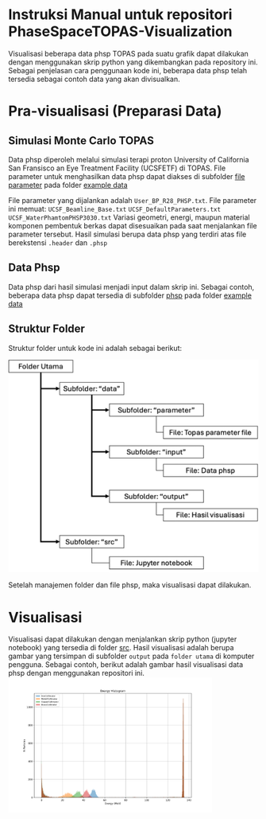  # Instruksi Manual untuk repositori PhaseSpaceTOPAS-Visualization

 Visualisasi beberapa data phsp TOPAS pada suatu grafik dapat dilakukan dengan menggunakan skrip python yang dikembangkan pada repository ini. 
 Sebagai penjelasan cara penggunaan kode ini, beberapa data phsp telah tersedia sebagai contoh data yang akan divisualkan.

 # Pra-visualisasi (Preparasi Data)

 ## Simulasi Monte Carlo TOPAS
Data phsp diperoleh melalui simulasi terapi proton University of California San Fransisco an Eye Treatment Facility (UCSFETF) di TOPAS.
File parameter untuk menghasilkan data phsp dapat diakses di subfolder [file parameter](https://github.com/alfiafazimah/PhaseSpaceTOPAS-Visualization/tree/main/example%20data/file%20parameter) pada folder [example data](https://github.com/alfiafazimah/PhaseSpaceTOPAS-Visualization/tree/main/example%20data)

 File parameter yang dijalankan adalah `User_BP_R28_PHSP.txt`.
    File parameter ini memuat:
    `UCSF_Beamline_Base.txt`
    `UCSF_DefaultParameters.txt`
    `UCSF_WaterPhamtomPHSP3030.txt`
 Variasi geometri, energi, maupun material komponen pembentuk berkas dapat disesuaikan pada saat menjalankan file parameter tersebut.
 Hasil simulasi berupa data phsp yang terdiri atas file berekstensi `.header` dan `.phsp`

## Data Phsp
Data phsp dari hasil simulasi menjadi input dalam skrip ini.
Sebagai contoh, beberapa data phsp dapat tersedia di subfolder [phsp](https://github.com/alfiafazimah/PhaseSpaceTOPAS-Visualization/tree/main/example%20data/phsp) pada folder [example data](https://github.com/alfiafazimah/PhaseSpaceTOPAS-Visualization/tree/main/example%20data)

## Struktur Folder
Struktur folder untuk kode ini adalah sebagai berikut:

![struktur folder](image-1.png)

Setelah manajemen folder dan file phsp, maka visualisasi dapat dilakukan.

# Visualisasi
Visualisasi dapat dilakukan dengan menjalankan skrip python (jupyter notebook) yang tersedia di folder [src](https://github.com/alfiafazimah/PhaseSpaceTOPAS-Visualization/tree/main/src). 
Hasil visualisasi adalah berupa gambar yang tersimpan di subfolder `output` pada `folder utama` di komputer pengguna.
Sebagai contoh, berikut adalah gambar hasil visualisasi data phsp dengan menggunakan repositori ini.
![contoh phsp](image-2.png)